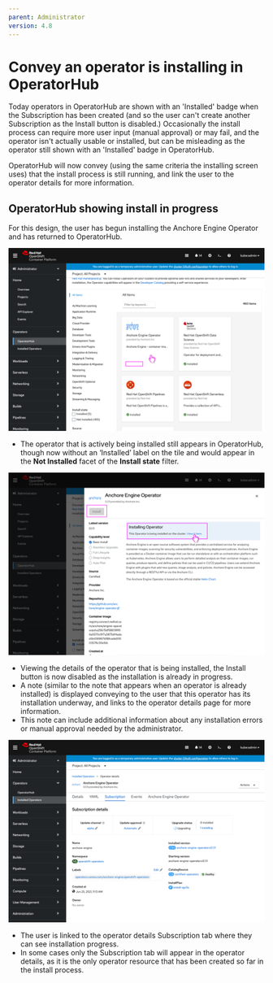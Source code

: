 ```yaml
---
parent: Administrator
version: 4.8
---
```


# Convey an operator is installing in OperatorHub

Today operators in OperatorHub are shown with an 'Installed' badge when the Subscription has been created (and so the user can't create another Subscription as the Install button is disabled.) Occasionally the install process can require more user input (manual approval) or may fail, and the operator isn't actually usable or installed, but can be misleading as the operator still shown with an 'Installed' badge in OperatorHub.

OperatorHub will now convey (using the same criteria the installing screen uses) that the install process is still running, and link the user to the operator details for more information.

## OperatorHub showing install in progress

For this design, the user has begun installing the Anchore Engine Operator and has returned to OperatorHub.

![OperatorHub tiles](img/1-1.png)
- The operator that is actively being installed still appears in OperatorHub, though now without an ‘Installed’ label on the tile and would appear in the **Not Installed** facet of the **Install state** filter.

![OperatorHub details](img/1-2.png)
- Viewing the details of the operator that is being installed, the Install button is now disabled as the installation is already in progress.
- A note (similar to the note that appears when an operator is already installed) is displayed conveying to the user that this operator has its installation underway, and links to the operator details page for more information.
- This note can include additional information about any installation errors or manual approval needed by the administrator.


![Operator details](img/1-3.png)
- The user is linked to the operator details Subscription tab where they can see installation progress.
- In some cases only the Subscription tab will appear in the operator details, as it is the only operator resource that has been created so far in the install process.
